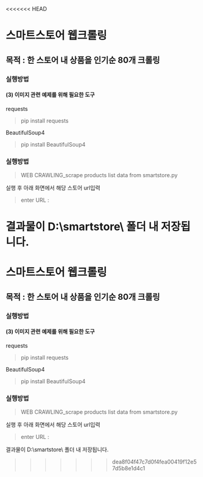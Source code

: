 <<<<<<< HEAD


# 스마트스토어 웹크롤링
## 목적 : 한 스토어 내 상품을 인기순 80개 크롤링
### 실행방법

#### (3) 이미지 관련 예제를 위해 필요한 도구
requests
> pip install requests

BeautifulSoup4
>pip install BeautifulSoup4

### 실행방법
>WEB CRAWLING_scrape products list data from smartstore.py 

실행 후 아래 화면에서 해당 스토어 url입력
> enter URL : 
 
결과물이 D:\smartstore\ 폴더 내 저장됩니다.
=======


# 스마트스토어 웹크롤링
## 목적 : 한 스토어 내 상품을 인기순 80개 크롤링
### 실행방법

#### (3) 이미지 관련 예제를 위해 필요한 도구
requests
> pip install requests

BeautifulSoup4
>pip install BeautifulSoup4

### 실행방법
>WEB CRAWLING_scrape products list data from smartstore.py 

실행 후 아래 화면에서 해당 스토어 url입력
> enter URL : 
 
결과물이 D:\smartstore\ 폴더 내 저장됩니다.
>>>>>>> dea8f04f47c7d0f4fea00419f12e57d5b8e1d4c1

